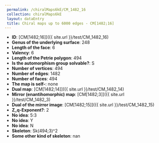 ```yaml
--- 
 permalink: /chiralMaps6kE/CM_1482_16 
 collection: chiralMaps6kE
 layout: dataEntry
 title: Chiral maps up to 6000 edges - CM[1482;16]
---
```


- **ID**: [CM[1482;16]]({{ site.url }}/test/CM_1482_16)
- **Genus of the underlying surface**: 248
- **Length of the face**: 6
- **Valency**: 6
- **Length of the Petrie polygon**: 494
- **Is the automorphism group solvable?**: S
- **Number of vertices**: 494
- **Number of edges**: 1482
- **Number of faces**: 494
- **The map is self-**: none
- **Dual map**: [CM[1482;14]]({{ site.url }}/test/CM_1482_14)
- **Mirror (enantihomorphic) map**: [CM[1482;3]]({{ site.url }}/test/CM_1482_3)
- **Dual of the mirror image**: [CM[1482;15]]({{ site.url }}/test/CM_1482_15)
- **Z_q-Exponent?**: 2
- **No idea**:  5:3
- **No idea**: Y
- **No idea**: N
- **Skeleton**: Sk(494;3)^2
- **Some other kind of skeleton**: nan
